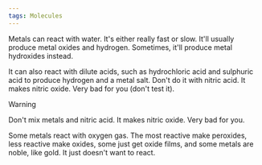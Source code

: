 ```yaml
---
tags: Molecules 
---
```


Metals can react with water. It's either really fast or slow. It'll usually produce metal oxides and hydrogen. Sometimes, it'll produce metal hydroxides instead. 

It can also react with dilute acids, such as hydrochloric acid and sulphuric acid to produce hydrogen and a metal salt. Don't do it with nitric acid. It makes nitric oxide. Very bad for you (don't test it).

> [!WARNING]
> Don't mix metals and nitric acid. It makes nitric oxide. Very bad for you.

Some metals react with oxygen gas. The most reactive make peroxides, less reactive make oxides, some just get oxide films, and some metals are noble, like gold. It just doesn't want to react.

